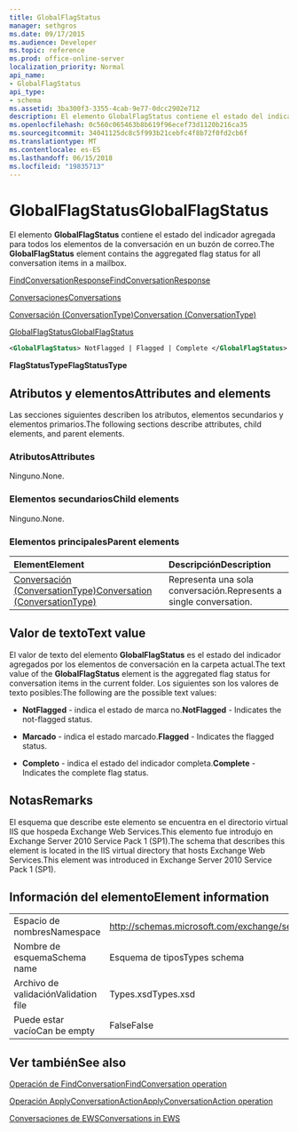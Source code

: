 ```yaml
---
title: GlobalFlagStatus
manager: sethgros
ms.date: 09/17/2015
ms.audience: Developer
ms.topic: reference
ms.prod: office-online-server
localization_priority: Normal
api_name:
- GlobalFlagStatus
api_type:
- schema
ms.assetid: 3ba300f3-3355-4cab-9e77-0dcc2902e712
description: El elemento GlobalFlagStatus contiene el estado del indicador agregada para todos los elementos de la conversación en un buzón de correo.
ms.openlocfilehash: 0c560c065463b8b619f96ecef73d1120b216ca35
ms.sourcegitcommit: 34041125dc8c5f993b21cebfc4f8b72f0fd2cb6f
ms.translationtype: MT
ms.contentlocale: es-ES
ms.lasthandoff: 06/15/2018
ms.locfileid: "19835713"
---
```

# <a name="globalflagstatus"></a><span data-ttu-id="96f88-103">GlobalFlagStatus</span><span class="sxs-lookup"><span data-stu-id="96f88-103">GlobalFlagStatus</span></span>

<span data-ttu-id="96f88-104">El elemento **GlobalFlagStatus** contiene el estado del indicador agregada para todos los elementos de la conversación en un buzón de correo.</span><span class="sxs-lookup"><span data-stu-id="96f88-104">The **GlobalFlagStatus** element contains the aggregated flag status for all conversation items in a mailbox.</span></span> 
  
[<span data-ttu-id="96f88-105">FindConversationResponse</span><span class="sxs-lookup"><span data-stu-id="96f88-105">FindConversationResponse</span></span>](findconversationresponse.md)
  
[<span data-ttu-id="96f88-106">Conversaciones</span><span class="sxs-lookup"><span data-stu-id="96f88-106">Conversations</span></span>](conversations-ex15websvcsotherref.md)
  
[<span data-ttu-id="96f88-107">Conversación (ConversationType)</span><span class="sxs-lookup"><span data-stu-id="96f88-107">Conversation (ConversationType)</span></span>](conversation-conversationtype.md)
  
[<span data-ttu-id="96f88-108">GlobalFlagStatus</span><span class="sxs-lookup"><span data-stu-id="96f88-108">GlobalFlagStatus</span></span>](globalflagstatus.md)
  
```XML
<GlobalFlagStatus> NotFlagged | Flagged | Complete </GlobalFlagStatus>
```

 <span data-ttu-id="96f88-109">**FlagStatusType**</span><span class="sxs-lookup"><span data-stu-id="96f88-109">**FlagStatusType**</span></span>
## <a name="attributes-and-elements"></a><span data-ttu-id="96f88-110">Atributos y elementos</span><span class="sxs-lookup"><span data-stu-id="96f88-110">Attributes and elements</span></span>

<span data-ttu-id="96f88-111">Las secciones siguientes describen los atributos, elementos secundarios y elementos primarios.</span><span class="sxs-lookup"><span data-stu-id="96f88-111">The following sections describe attributes, child elements, and parent elements.</span></span>
  
### <a name="attributes"></a><span data-ttu-id="96f88-112">Atributos</span><span class="sxs-lookup"><span data-stu-id="96f88-112">Attributes</span></span>

<span data-ttu-id="96f88-113">Ninguno.</span><span class="sxs-lookup"><span data-stu-id="96f88-113">None.</span></span>
  
### <a name="child-elements"></a><span data-ttu-id="96f88-114">Elementos secundarios</span><span class="sxs-lookup"><span data-stu-id="96f88-114">Child elements</span></span>

<span data-ttu-id="96f88-115">Ninguno.</span><span class="sxs-lookup"><span data-stu-id="96f88-115">None.</span></span>
  
### <a name="parent-elements"></a><span data-ttu-id="96f88-116">Elementos principales</span><span class="sxs-lookup"><span data-stu-id="96f88-116">Parent elements</span></span>

|<span data-ttu-id="96f88-117">**Element**</span><span class="sxs-lookup"><span data-stu-id="96f88-117">**Element**</span></span>|<span data-ttu-id="96f88-118">**Descripción**</span><span class="sxs-lookup"><span data-stu-id="96f88-118">**Description**</span></span>|
|:-----|:-----|
|[<span data-ttu-id="96f88-119">Conversación (ConversationType)</span><span class="sxs-lookup"><span data-stu-id="96f88-119">Conversation (ConversationType)</span></span>](conversation-conversationtype.md) <br/> |<span data-ttu-id="96f88-120">Representa una sola conversación.</span><span class="sxs-lookup"><span data-stu-id="96f88-120">Represents a single conversation.</span></span>  <br/> |
   
## <a name="text-value"></a><span data-ttu-id="96f88-121">Valor de texto</span><span class="sxs-lookup"><span data-stu-id="96f88-121">Text value</span></span>

<span data-ttu-id="96f88-122">El valor de texto del elemento **GlobalFlagStatus** es el estado del indicador agregados por los elementos de conversación en la carpeta actual.</span><span class="sxs-lookup"><span data-stu-id="96f88-122">The text value of the **GlobalFlagStatus** element is the aggregated flag status for conversation items in the current folder.</span></span> <span data-ttu-id="96f88-123">Los siguientes son los valores de texto posibles:</span><span class="sxs-lookup"><span data-stu-id="96f88-123">The following are the possible text values:</span></span> 
  
- <span data-ttu-id="96f88-124">**NotFlagged** - indica el estado de marca no.</span><span class="sxs-lookup"><span data-stu-id="96f88-124">**NotFlagged** - Indicates the not-flagged status.</span></span> 
    
- <span data-ttu-id="96f88-125">**Marcado** - indica el estado marcado.</span><span class="sxs-lookup"><span data-stu-id="96f88-125">**Flagged** - Indicates the flagged status.</span></span> 
    
- <span data-ttu-id="96f88-126">**Completo** - indica el estado del indicador completa.</span><span class="sxs-lookup"><span data-stu-id="96f88-126">**Complete** - Indicates the complete flag status.</span></span> 
    
## <a name="remarks"></a><span data-ttu-id="96f88-127">Notas</span><span class="sxs-lookup"><span data-stu-id="96f88-127">Remarks</span></span>

<span data-ttu-id="96f88-128">El esquema que describe este elemento se encuentra en el directorio virtual IIS que hospeda Exchange Web Services.This elemento fue introdujo en Exchange Server 2010 Service Pack 1 (SP1).</span><span class="sxs-lookup"><span data-stu-id="96f88-128">The schema that describes this element is located in the IIS virtual directory that hosts Exchange Web Services.This element was introduced in Exchange Server 2010 Service Pack 1 (SP1).</span></span>
  
## <a name="element-information"></a><span data-ttu-id="96f88-129">Información del elemento</span><span class="sxs-lookup"><span data-stu-id="96f88-129">Element information</span></span>

|||
|:-----|:-----|
|<span data-ttu-id="96f88-130">Espacio de nombres</span><span class="sxs-lookup"><span data-stu-id="96f88-130">Namespace</span></span>  <br/> |http://schemas.microsoft.com/exchange/services/2006/types  <br/> |
|<span data-ttu-id="96f88-131">Nombre de esquema</span><span class="sxs-lookup"><span data-stu-id="96f88-131">Schema name</span></span>  <br/> |<span data-ttu-id="96f88-132">Esquema de tipos</span><span class="sxs-lookup"><span data-stu-id="96f88-132">Types schema</span></span>  <br/> |
|<span data-ttu-id="96f88-133">Archivo de validación</span><span class="sxs-lookup"><span data-stu-id="96f88-133">Validation file</span></span>  <br/> |<span data-ttu-id="96f88-134">Types.xsd</span><span class="sxs-lookup"><span data-stu-id="96f88-134">Types.xsd</span></span>  <br/> |
|<span data-ttu-id="96f88-135">Puede estar vacío</span><span class="sxs-lookup"><span data-stu-id="96f88-135">Can be empty</span></span>  <br/> |<span data-ttu-id="96f88-136">False</span><span class="sxs-lookup"><span data-stu-id="96f88-136">False</span></span>  <br/> |
   
## <a name="see-also"></a><span data-ttu-id="96f88-137">Ver también</span><span class="sxs-lookup"><span data-stu-id="96f88-137">See also</span></span>



[<span data-ttu-id="96f88-138">Operación de FindConversation</span><span class="sxs-lookup"><span data-stu-id="96f88-138">FindConversation operation</span></span>](findconversation-operation.md)
  
[<span data-ttu-id="96f88-139">Operación ApplyConversationAction</span><span class="sxs-lookup"><span data-stu-id="96f88-139">ApplyConversationAction operation</span></span>](applyconversationaction-operation.md)


[<span data-ttu-id="96f88-140">Conversaciones de EWS</span><span class="sxs-lookup"><span data-stu-id="96f88-140">Conversations in EWS</span></span>](http://msdn.microsoft.com/library/91e64629-db6c-4c94-9dcb-d386232e8467%28Office.15%29.aspx)

